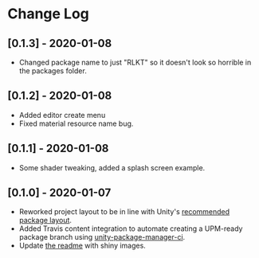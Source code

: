 # Change Log

## [0.1.3] - 2020-01-08
* Changed package name to just "RLKT" so it doesn't look so horrible in the packages folder.

## [0.1.2] - 2020-01-08
* Added editor create menu
* Fixed material resource name bug.

## [0.1.1] - 2020-01-08
* Some shader tweaking, added a splash screen example.

## [0.1.0] - 2020-01-07
* Reworked project layout to be in line with Unity's [recommended package layout](https://docs.unity3d.com/Manual/cus-layout.html).
* Added Travis content integration to automate creating a UPM-ready package branch using [unity-package-manager-ci](https://github.com/TrismegistusDevelopment/unity-package-manager-ci).
* Update [the readme](./README.md) with shiny images.